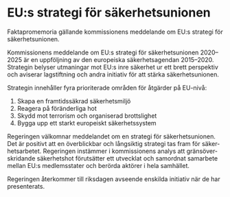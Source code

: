 # EU:s strategi för säker­hets­unionen

Faktapromemoria gällande kom­missionens med­delande om EU:s strategi för säker­hets­unionen.

Kommissionens med­delande om EU:s strategi för säker­hets­unionen 2020–2025 är en upp­följ­ning av den europeiska säker­hets­agendan 2015–2020. Strategin belyser utma­ningar mot EU:s inre säker­het ur ett brett per­spektiv och avi­serar lag­stift­ning och andra initiativ för att stärka säker­hets­unionen.

Strategin inne­håller fyra priori­terade områden för åtgärder på EU-nivå:

1. Skapa en fram­tids­säkrad säker­hets­miljö
2. Reagera på förän­derliga hot
3. Skydd mot terrorism och organi­serad brotts­lighet
4. Bygga upp ett starkt euro­peiskt säkerhets­system

Regeringen välkomnar med­delandet om en strategi för säker­hets­unionen. Det är positivt att en över­blick­bar och lång­siktig strategi tas fram för säker­hets­arbetet. Regeringen instäm­mer i kom­missionens analys att gräns­över­skridande säker­hets­hot förut­sätter ett utveck­lat och sam­ordnat sam­arbete mellan EU:s medlems­stater och berörda aktörer i hela sam­hället.

Regeringen åter­kommer till riks­dagen avseende enskilda initiativ när de har presen­terats.
